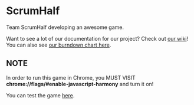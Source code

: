 # ScrumHalf
Team ScrumHalf developing an awesome game.

Want to see a lot of our documentation for our project? Check out [our wiki](https://github.com/FYCompsci/ScrumHalf/wiki)! You can also see [our burndown chart here](http://matthewwang.me/ScrumHalf/burndown.html).

## NOTE
In order to run this game in Chrome, you MUST VISIT **chrome://flags/#enable-javascript-harmony** and turn it on!

You can test the game [here](http://matthewwang.me/ScrumHalf/).

